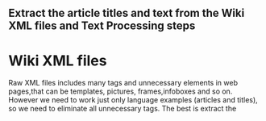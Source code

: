 ## Extract the article titles and text from the Wiki XML files and Text Processing steps
# Wiki XML files
Raw XML files includes many tags and unnecessary elements in web pages,that can be templates, pictures, frames,infoboxes and so on. However we need to work just only language examples (articles and titles), so we need to eliminate all unnecessary tags. The best is extract the <title> and <text> tags first. 
  
# Gensim
Gensim is a free Python library designed to work on text files. This library supports some unsupervised algorithms like Word2Vec and gives tool to consturct it.[In here](https://radimrehurek.com/gensim/intro.html), you can look at this library in detailed.

Install gensim
```
pip install --upgrade gensim
```
# Wikicorpus by Gensim
Wikicorpus is a tool to work on wiki dump xml files provided by gensim. Using this tool it can be easily created text files that is includes only article titles and texts because, this module deals with unwanted tags, frames or infoboxes easily. 

In most of the NLP project needs preprocessing steps to clean the dataset and create workable scheme. Although preporcessing steps depends on the nature of the project, frequently used steps are converting lowercase, removing stopwords and applying lemmatization. It can be done  preprocessed steps(mentioned) using Wikicorpus tool without stopwords. In this project we applied lemmatization with WordNetLemmatizer  and Stopwords provided by NLTK. 

It is removed stopwords like "a", "an","herself", "it","are", "was"...

Lemmatization eliminates the prefixes and suffixes and gives lemma that should be an actual language word.

Example lemmatization;butterflies->butterfly , playing->play

result and combine (small files)
